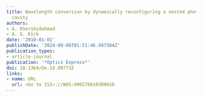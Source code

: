 ```yaml
---
title: Wavelength conversion by dynamically reconfiguring a nested photonic crystal
  cavity
authors:
- A. Khorshidahmad
- A. G. Kirk
date: '2010-01-01'
publishDate: '2024-09-06T01:51:46.497584Z'
publication_types:
- article-journal
publication: '*Optics Express*'
doi: 10.1364/Oe.18.007732
links:
- name: URL
  url: <Go to ISI>://WOS:000276610300020
---
```

